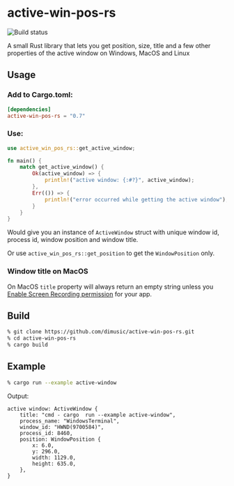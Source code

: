 # active-win-pos-rs

![Build status](https://github.com/dimusic/active-win-pos-rs/actions/workflows/build.yml/badge.svg)

A small Rust library that lets you get position, size, title and a few other properties of the active window on Windows, MacOS and Linux

## Usage

### Add to Cargo.toml:
```toml
[dependencies]
active-win-pos-rs = "0.7"
```

### Use:
```rust
use active_win_pos_rs::get_active_window;

fn main() {
    match get_active_window() {
        Ok(active_window) => {
            println!("active window: {:#?}", active_window);
        },
        Err(()) => {
            println!("error occurred while getting the active window");
        }
    }
}
```
Would give you an instance of ```ActiveWindow``` struct with unique window id, process id, window position and window title.

Or use ``` active_win_pos_rs::get_position ``` to get the ```WindowPosition``` only.

### Window title on MacOS
On MacOS ```title``` property will always return an empty string
unless you [Enable Screen Recording permission](https://support.apple.com/en-ca/guide/mac-help/mchld6aa7d23/mac) for your app.

## Build

```sh
% git clone https://github.com/dimusic/active-win-pos-rs.git
% cd active-win-pos-rs
% cargo build
```

## Example
```sh
% cargo run --example active-window
```
Output:
```
active window: ActiveWindow {
    title: "cmd - cargo  run --example active-window",
    process_name: "WindowsTerminal",
    window_id: "HWND(9700584)",
    process_id: 8460,
    position: WindowPosition {
        x: 6.0,
        y: 296.0,
        width: 1129.0,
        height: 635.0,
    },
}
```
